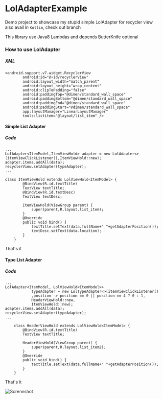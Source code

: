 # LolAdapterExample
Demo project to showcase my stupid simple LolAdapter for recycler view also avail in ```Kotlin```, check out branch

This library use Java8 Lambdas and depends ButterKnife optional

### How to use LolAdapter
##### XML
```
<android.support.v7.widget.RecyclerView
        android:id="@+id/recyclerView"
        android:layout_width="match_parent"
        android:layout_height="wrap_content"
        android:clipToPadding="false"
        android:paddingTop="@dimen/standard_wall_space"
        android:paddingBottom="@dimen/standard_wall_space"
        android:paddingEnd="@dimen/standard_wall_space"
        android:paddingStart="@dimen/standard_wall_space"
        app:layoutManager="LinearLayoutManager"
        tools:listitem="@layout/list_item" />
```
#### Simple List Adapter
##### Code
```
...
LolAdapter<ItemModel,ItemViewHold> adapter = new LolAdapter<>(itemViewClickListener(),ItemViewHold::new);
adapter.items.addAll(data);
recyclerView.setAdapter(typeAdapter);
...

class ItemViewHold extends LolViewHold<ItemModel> {
        @BindView(R.id.textTitle)
        TextView textTitle;
        @BindView(R.id.textDesc)
        TextView textDesc;

        ItemViewHold(ViewGroup parent) {
            super(parent,R.layout.list_item);
        }
        @Override
        public void bind() {
            textTitle.setText(data.fullName+" "+getAdapterPosition());
            textDesc.setText(data.location);
        }
    }

```

That's it

#### Type List Adapter
##### Code
```
...
LolAdapter<ItemModel, LolViewHold<ItemModel>>
            typeAdapter = new LolTypeAdapter<>(itemViewClickListener()
            ,position -> position == 0 || position == 4 ? 0 : 1,
            HeaderViewHold::new,
            ItemViewHold::new);
adapter.items.addAll(data);
recyclerView.setAdapter(typeAdapter);
...

    class HeaderViewHold extends LolViewHold<ItemModel> {
        @BindView(R.id.textTitle)
        TextView textTitle;

        HeaderViewHold(ViewGroup parent) {
            super(parent,R.layout.list_item2);
        }
        @Override
        public void bind() {
            textTitle.setText(data.fullName+" "+getAdapterPosition());
        }
    }

```

That's it


![Scrennshot](https://github.com/Qamar4P/LolAdapterExample/blob/master/screens/demo.png)